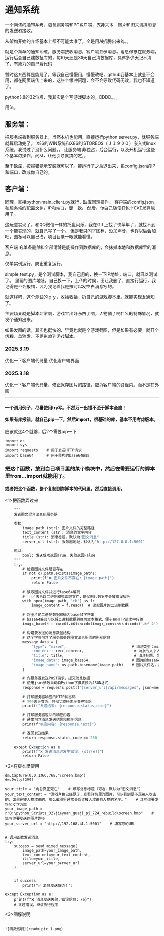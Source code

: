 # 通知系统

一个简洁的通知系统，包含服务端和PC客户端，支持文本、图片和图文混排消息的发送和接收。

从架构开始的介绍基本上都不可能太准了。全是用AI折腾出来的。。

就是个简单的通知系统，服务端接收消息，客户端显示消息。消息保存在服务端，运行后会自己建数据库的，每10天还是30天自己清数据库，具体多少天记不清了，有能力的自己看代码

暂时这东西算是能用了，等我自己慢慢用，慢慢改吧，github我基本上就是不会用，都在网页端传上来的，这些个缓冲问题，会不会导致代码无效，我也不知道了。

python3.8的32位版，我其实是个写游戏脚本的，DDDD。。。

用法，
## 服务端：
把服务端丢到服务器上，当然本机也能用，直接运行python server.py，就服务端就算启动完了。
X86的WIN系统和X86的ISTOREOS（Ｊ１９００）嵌入式linux系统，我试过了没什么问题。。
让服务端 非独占，后台运行，以及开机运行这些个基本的操作，问AI，让他引导就搞的定。。

至于缺库，按报错提示安装就可以了。能运行了之后退出来，把config.json的IP和端口，改成你自己的。

## 客户端：
同理，直接python main_client.py就行，缺库同理操作。
客户端的config.json，和服务端的配置文件，IP和端口，要一致。
然后，你自己随便打包个EXE就算能用了。

这玩意实现了，和QQ微信一样的托盘闪烁，我在GIT上找了快半年了，就找不到一个能实现的，就自己写了一个。
但是我只闪了图标，没加声音，也许以后会加吧，图标可以自己改，项目目录一眼就能看懂。


客户端 的单条删除和全部清除是能操作到数据库的，会抹掉本地和数据库里的消息。

仅单实例运行，防止重复运行。


simple_test.py，是个测试脚本，我自己用的，换一下IP地址，端口，就可以测试了。
里面的图片地址，自己换一下，上传的时候，图让我删了，直接行运行，我记得是不会报错，因为我记着我是按可以发空白消息写的。

就这样吧，这个测试的ｐｙ，收拾收拾，扔自己的游戏脚本里，就能实现发通知了。

主要场景就是脚本异常啊，游戏里出好东西了啊，人物躺了啊什么的特殊情况，就发个通知出来。

如果发图的话，其实也挺快的，毕竟也就是个游戏截图，但是如果有必要，就开个线程，单独发，不要影响到游戏脚本。



### 2025.8.19
优化一下客户端代码量
优化客户端界面

### 2025.8.18
优化一下客户端代码量，修正保存图片的路径，应为客户端的路径内。而不是在外面



--------------------------------------------------------------------------------------------------------

#### 一个调用例子，尽量使用try写。不然万一出错不至于脚本全崩！

#### 如果有库报错，就自己pip一下，然后import，很基础的库，基本不用考虑版本。
应该就这4个就够，后2个需要pip一下
```
import os       
import sys      
import requests    # 用于发送HTTP请求
import base64      # 用于图片的base64编码

```

### 把这个函数，放到自己项目里的某个模块中，然后在需要运行的脚本里from...import就能用了。
#### 或者把这个函数，整个复制到你脚本的代码里，然后直接调用。
<1>把函数弄过来
```def send_mixed_message(image_path, text_content, title="图文消息", server_url="http://127.0.0.1:5001"):
    """
    发送图文混合消息到服务器
    
    参数:
        image_path (str): 图片文件的完整路径
        text_content (str): 消息的文字内容
        title (str): 消息标题，默认为"图文消息"
        server_url (str): 服务器地址，默认为"http://127.0.0.1:5001"
    
    返回:
        bool: 发送成功返回True，失败返回False
    """
    try:
        # 检查图片文件是否存在
        if not os.path.exists(image_path):
            print(f"❌ 图片文件不存在: {image_path}")
            return False
        
        # 读取图片文件并进行base64编码
        # 'rb'表示以二进制模式读取文件，确保图片数据不会被错误解析
        with open(image_path, 'rb') as f:
            image_content = f.read()  # 读取图片的二进制数据
        
        # 将图片的二进制数据编码为base64字符串
        # base64编码可以将二进制数据转换为文本格式，便于在HTTP请求中传输
        image_base64 = base64.b64encode(image_content).decode('utf-8')
        
        # 构建要发送的消息数据结构
        # 这个字典包含了服务器处理图文消息所需的所有信息
        message_data = {
            "type": "mixed",                              # 消息类型：mixed表示图文混合消息
            "content": text_content,                       # 消息的文字内容
            "title": title,                                # 消息标题，显示在客户端消息列表中
            "image_data": image_base64,                   # 图片的base64编码数据
            "image_name": os.path.basename(image_path)    # 图片文件名，从完整路径中提取
        }
        
        # 向服务器发送POST请求，提交消息数据
        # 使用json参数自动将Python字典转换为JSON格式
        response = requests.post(f"{server_url}/api/messages", json=message_data)
        
        # 打印服务器响应的HTTP状态码
        # 200表示成功，其他状态码表示各种错误
        print(f"发送结果: {response.status_code}")
        
        # 打印服务器返回的响应内容
        # 通常包含消息发送结果和相关信息
        print(f"响应内容: {response.text}")
        
        # 返回发送结果
        return response.status_code == 200
        
    except Exception as e:
        print(f"❌ 发送消息时发生错误: {str(e)}")
        return False
```
<2>在脚本里使用

```
dm.Capture(0,0,1366,768,"screen.bmp")
dm.Delay(200)

your_title = "角色真正死亡"    # 填写消息标题（可选，默认为"图文消息"）
your_text_content = "游戏角色已经飘了，查看详情里的图片，可以看到是不是被人攻击的，如果是被人物攻击的，那么截图里通常会保留被人攻击的人物的名字。"    # 填写你要发送的文字内容
your_image_path = r"D:\python_Scripts_32\jiayuan_guaji_pj_724_rebuild\screen.bmp"    # 填写你要发送的图片路径
your_server_url = "http://192.168.41.1:5001"    # 填写您的URL


# 调用函数发送消息
try:
    success = send_mixed_message(
        image_path=your_image_path,
        text_content=your_text_content,
        title=your_title,
        server_url=your_server_url
    )

                            
    if success:
        print("✅ 消息发送成功！")

except Exception as e:
    print(f"❌ 消息发送失败，错误信息: {e}")
    # 跳过错误，继续执行程序
```
<3>图解说明
```

![函数说明](readm_pic_1.png)

```
